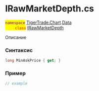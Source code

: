 
# IRawMarketDepth.cs
<mark style="color:purple;">`namespace`</mark> [TigerTrade.Chart](../../../../TigerTrade.Chart.md).[Data](../../../../TigerTrade.Chart/Data.md)  
<mark style="color:red;">&nbsp;&nbsp;&nbsp;&nbsp;&nbsp;&nbsp;&nbsp;&nbsp;`class`</mark> [IRawMarketDepth](../../IRawMarketDepth.cs.md)

Описание

### Синтаксис
```csharp
long MinAskPrice { get; }
```
### Пример  
```csharp
// example
```
